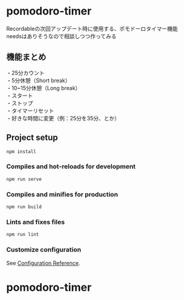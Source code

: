 # pomodoro-timer
Recordableの次回アップデート時に使用する、ポモドーロタイマー機能 \
needsはありそうなので相談しつつ作ってみる

## 機能まとめ
・25分カウント \
・5分休憩（Short break）\
・10~15分休憩（Long break） \
・スタート \
・ストップ \
・タイマーリセット \
・好きな時間に変更（例：25分を35分、とか）


## Project setup
```
npm install
```

### Compiles and hot-reloads for development
```
npm run serve
```

### Compiles and minifies for production
```
npm run build
```

### Lints and fixes files
```
npm run lint
```

### Customize configuration
See [Configuration Reference](https://cli.vuejs.org/config/).
# pomodoro-timer
